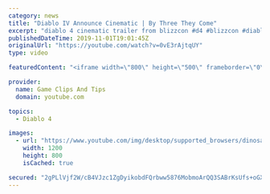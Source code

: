 ```yaml
---
category: news
title: "Diablo IV Announce Cinematic | By Three They Come"
excerpt: "diablo 4 cinematic trailer from blizzcon #d4 #blizzcon #diablo."
publishedDateTime: 2019-11-01T19:01:45Z
originalUrl: "https://youtube.com/watch?v=0vE3rAjtqUY"
type: video

featuredContent: "<iframe width=\"800\" height=\"500\" frameborder=\"0\" src=\"https://www.youtube.com/embed/0vE3rAjtqUY\" allow=\"accelerometer; autoplay; encrypted-media; gyroscope; picture-in-picture\" allowfullscreen></iframe>"

provider:
  name: Game Clips And Tips
  domain: youtube.com

topics:
  - Diablo 4

images:
  - url: "https://www.youtube.com/img/desktop/supported_browsers/dinosaur.png"
    width: 1200
    height: 800
    isCached: true

secured: "2gPLlVjf2W/cB4VJzc1ZgDyikobdFQrbww5876MobmoArQQ3SABrKsUfs+oGX5lo2Q/7IhPtKLYn21gzx29eR0TiZqOV3udMYo1FQh1KXANMai57LFvNimo97t3Fz9xq8hmFnlIWVkAUd7Dl5nkPP7IlB1x0lcpGhb4BdOl2xO1t7XpBiW5WDtj88a6M3dBuKD1ncor2Xg0EenIb0m39cch1cVZ5zdirDjcWaK6kYzh9GGGtK3AQFKZUkCr4ObHJ+E6v3yFVW/n450Zw6w2FZtN7clmoEG0wZf+XR/lzvYQgsZWdUEVf7aqMOYn6BYA/Yd9B173BCylaKll5JmNiat1g8PuHFdoX/PoMoAUkSFHMOQuS/hY/4GTfRSIfnCbP0agz/Td7rrVXp0skAIwo+w==;GopvuenLsuW0QUXwB4VGpQ=="
---
```


